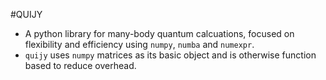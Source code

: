 #QUIJY

 * A python library for many-body quantum calcuations, focused on flexibility and efficiency using ```numpy```, ```numba``` and ```numexpr```.
 * ```quijy``` uses ```numpy``` matrices as its basic object and is otherwise function based to reduce overhead.

